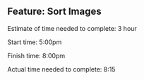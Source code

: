 ## Feature: Sort Images

Estimate of time needed to complete: 3 hour

Start time: 5:00pm

Finish time: 8:00pm

Actual time needed to complete: 8:15
